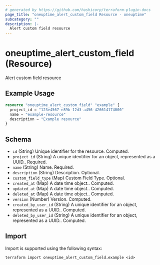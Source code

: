```yaml
---
# generated by https://github.com/hashicorp/terraform-plugin-docs
page_title: "oneuptime_alert_custom_field Resource - oneuptime"
subcategory: ""
description: |-
  Alert custom field resource
---
```


# oneuptime_alert_custom_field (Resource)

Alert custom field resource

## Example Usage

```terraform
resource "oneuptime_alert_custom_field" "example" {
  project_id = "123e4567-e89b-12d3-a456-426614174000"
  name = "example-resource"
  description = "Example resource"
}
```

## Schema

- `id` (String) Unique identifier for the resource. Computed.
- `project_id` (String) A unique identifier for an object, represented as a UUID.. Required.
- `name` (String) Name. Required.
- `description` (String) Description. Optional.
- `custom_field_type` (Map) Custom Field Type. Optional.
- `created_at` (Map) A date time object.. Computed.
- `updated_at` (Map) A date time object.. Computed.
- `deleted_at` (Map) A date time object.. Computed.
- `version` (Number) Version. Computed.
- `created_by_user_id` (String) A unique identifier for an object, represented as a UUID.. Computed.
- `deleted_by_user_id` (String) A unique identifier for an object, represented as a UUID.. Computed.

## Import

Import is supported using the following syntax:

```shell
terraform import oneuptime_alert_custom_field.example <id>
```
